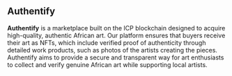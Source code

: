 ## Authentify

**Authentify** is a marketplace built on the ICP blockchain designed to acquire high-quality, authentic African art. Our platform ensures that buyers receive their art as NFTs, which include verified proof of authenticity through detailed work products, such as photos of the artists creating the pieces. Authentify aims to provide a secure and transparent way for art enthusiasts to collect and verify genuine African art while supporting local artists.
